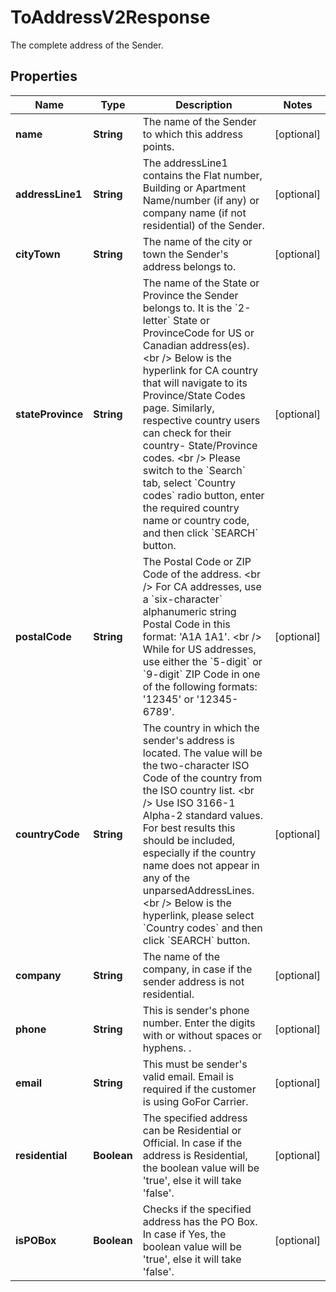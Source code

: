 

# ToAddressV2Response

The complete address of the Sender.

## Properties

| Name | Type | Description | Notes |
|------------ | ------------- | ------------- | -------------|
|**name** | **String** | The name of the Sender to which this address points. |  [optional] |
|**addressLine1** | **String** | The addressLine1 contains the Flat number, Building or Apartment Name/number (if any) or company name (if not residential) of the Sender.  |  [optional] |
|**cityTown** | **String** | The name of the city or town the Sender&#39;s address belongs to.  |  [optional] |
|**stateProvince** | **String** | The name of the State or Province the Sender belongs to. It is the &#x60;2-letter&#x60; State or ProvinceCode for US or Canadian address(es). &lt;br /&gt; Below is the hyperlink for CA country that will navigate to its Province/State Codes page. Similarly, respective country users can check for their country- State/Province codes. &lt;br /&gt; Please switch to the &#x60;Search&#x60; tab, select &#x60;Country codes&#x60; radio button, enter the required country name or country code, and then click &#x60;SEARCH&#x60; button.  |  [optional] |
|**postalCode** | **String** | The Postal Code or ZIP Code of the address. &lt;br /&gt; For CA addresses, use a &#x60;six-character&#x60; alphanumeric string Postal Code in this format: &#39;A1A 1A1&#39;. &lt;br /&gt; While for US addresses, use either the &#x60;5-digit&#x60; or &#x60;9-digit&#x60; ZIP Code in one of the following formats: &#39;12345&#39; or &#39;12345-6789&#39;.  |  [optional] |
|**countryCode** | **String** | The country in which the sender&#39;s address is located. The value will be the two-character ISO Code of the country from the ISO country list. &lt;br /&gt; Use ISO 3166-1 Alpha-2 standard values. For best results this should be included, especially if the country name does not appear in any of the unparsedAddressLines. &lt;br /&gt; Below is the hyperlink, please select &#x60;Country codes&#x60; and then click &#x60;SEARCH&#x60; button.  |  [optional] |
|**company** | **String** | The name of the company, in case if the sender address is not residential.  |  [optional] |
|**phone** | **String** | This is sender&#39;s phone number. Enter the digits with or without spaces or hyphens. . |  [optional] |
|**email** | **String** | This must be sender&#39;s valid email. Email is required if the customer is using GoFor Carrier.   |  [optional] |
|**residential** | **Boolean** | The specified address can be Residential or Official. In case if the address is Residential, the boolean value will be &#39;true&#39;, else it will take &#39;false&#39;. |  [optional] |
|**isPOBox** | **Boolean** | Checks if the specified address has the PO Box. In case if Yes, the boolean value will be &#39;true&#39;, else it will take &#39;false&#39;. |  [optional] |



